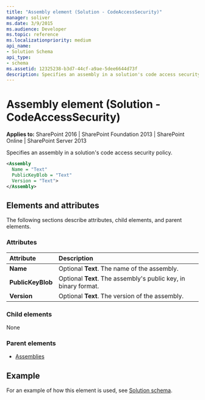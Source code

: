 ```yaml
---
title: "Assembly element (Solution - CodeAccessSecurity)"
manager: soliver
ms.date: 3/9/2015
ms.audience: Developer
ms.topic: reference
ms.localizationpriority: medium
api_name:
- Solution Schema
api_type:
- schema
ms.assetid: 12325238-b3d7-44cf-a9ae-5dee6644d73f
description: Specifies an assembly in a solution's code access security policy.
---
```


# Assembly element (Solution - CodeAccessSecurity)

**Applies to:** SharePoint 2016 | SharePoint Foundation 2013 | SharePoint Online | SharePoint Server 2013

Specifies an assembly in a solution's code access security policy.

```XML
<Assembly
  Name = "Text"
  PublicKeyBlob = "Text"
  Version = "Text">
</Assembly>
```

## Elements and attributes

The following sections describe attributes, child elements, and parent elements.

### Attributes

|**Attribute**|**Description**|
|:-----|:-----|
|**Name** <br/> |Optional **Text**. The name of the assembly.  <br/> |
|**PublicKeyBlob** <br/> |Optional **Text**. The assembly's public key, in binary format.  <br/> |
|**Version** <br/> |Optional **Text**. The version of the assembly.  <br/> |

### Child elements

None

### Parent elements

- [Assemblies](assemblies-element-solutioncodeaccesssecurity.md)

## Example

For an example of how this element is used, see [Solution schema](solution-schema.md).
